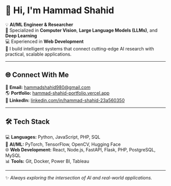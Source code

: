 # 👋 Hi, I'm Hammad Shahid  

💡 **AI/ML Engineer & Researcher**  
🎯 Specialized in **Computer Vision**, **Large Language Models (LLMs)**, and **Deep Learning**  
💻 Experienced in **Web Development**  
🚀 I build intelligent systems that connect cutting-edge AI research with practical, scalable applications.

---

## 🌐 Connect With Me  

📧 **Email:** [hammadshahid980@gmail.com](mailto:hammadshahid980@gmail.com)  
🌎 **Portfolio:** [hammad-shahid-portfolio.vercel.app](https://hammad-shahid-portfolio.vercel.app)  
💼 **LinkedIn:** [linkedin.com/in/hammad-shahid-23a560350](https://www.linkedin.com/in/hammad-shahid-23a560350)  

---

## 🛠 Tech Stack  

💻 **Languages:** Python, JavaScript, PHP, SQL  
🤖 **AI/ML:** PyTorch, TensorFlow, OpenCV, Hugging Face  
🌐 **Web Development:** React, Node.js, FastAPI, Flask, PHP, PostgreSQL, MySQL  
📊 **Tools:** Git, Docker, Power BI, Tableau  

---

✨ _Always exploring the intersection of AI and real-world applications._
